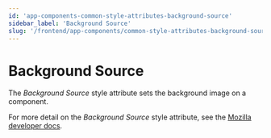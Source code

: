```yaml
---
id: 'app-components-common-style-attributes-background-source'
sidebar_label: 'Background Source'
slug: '/frontend/app-components/common-style-attributes-background-source'
---
```

# Background Source
The *Background Source* style attribute sets the background image on a component. 
 
For more detail on the *Background Source* style attribute, see the [Mozilla developer docs](https://developer.mozilla.org/en-US/docs/Web/CSS/background-image).
